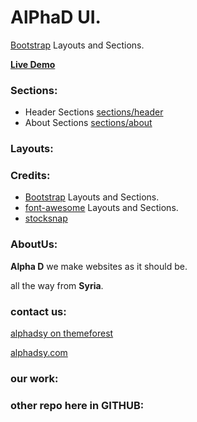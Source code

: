 # AlPhaD UI. 

[Bootstrap](https://getbootstrap.com) Layouts and Sections.

[**Live Demo**](https://alphadsy.github.io/alpha-ui/)
 
### Sections:
- Header Sections [sections/header](https://github.com/alphadsy/alpha-ui/tree/master/sections/header/)
- About Sections [sections/about](https://github.com/alphadsy/alpha-ui/tree/master/sections/about/)

### Layouts:

### Credits:
- [Bootstrap](https://getbootstrap.com) Layouts and Sections.
- [font-awesome](https://http://fontawesome.io) Layouts and Sections.
- [stocksnap](http://stocksnap.io/)

### AboutUs:
**Alpha D** we make websites as it should be.

all the way from **Syria**.
 
### contact us:  

[alphadsy on themeforest](https://themeforest.net/user/alphadsy)

[alphadsy.com](http://alphadsy.com)

### our work:

### other repo here in GITHUB:
 
